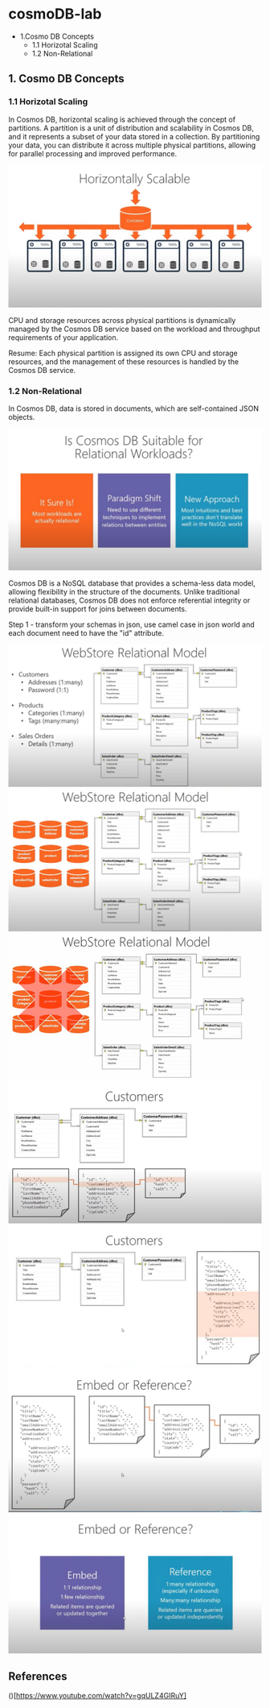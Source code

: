 # cosmoDB-lab

- 1.Cosmo DB Concepts
    - 1.1 Horizotal Scaling
    - 1.2 Non-Relational

## 1. Cosmo DB Concepts

### 1.1 Horizotal Scaling

In Cosmos DB, horizontal scaling is achieved through the concept of partitions. A partition is a unit of distribution and scalability in Cosmos DB, and it represents a subset of your data stored in a collection. By partitioning your data, you can distribute it across multiple physical partitions, allowing for parallel processing and improved performance.

![alt](/assets/img/horizontally-sclalable.jpg)

CPU and storage resources across physical partitions is dynamically managed by the Cosmos DB service based on the workload and throughput requirements of your application. 

Resume: Each physical partition is assigned its own CPU and storage resources, and the management of these resources is handled by the Cosmos DB service.

### 1.2 Non-Relational

In Cosmos DB, data is stored in documents, which are self-contained JSON objects. 

![alt](/assets/img/relational-workloads.jpg)

Cosmos DB is a NoSQL database that provides a schema-less data model, allowing flexibility in the structure of the documents. Unlike traditional relational databases, Cosmos DB does not enforce referential integrity or provide built-in support for joins between documents.



Step 1 - transform your schemas in json, use camel case in json world and each document need to have the "id" attribute.

![alt](/assets/img/relational-workloads_webstore.jpg)
![alt](/assets/img/relational-workloads_webstore_noSQL.jpg)
![alt](/assets/img/relational-workloads_webstore_noSQL_wrong.jpg)
![alt](/assets/img/relational-workloads_webstore_noSQL_converting.jpg)
![alt](/assets/img/relational-workloads_webstore_noSQL_converting_better.jpg)
![alt](/assets/img/relational-workloads_webstore_noSQL_converting_better_embed.jpg)
![alt](/assets/img/relational-workloads_webstore_noSQL_converting_better_embed_reference.jpg)



## References

()[https://www.youtube.com/watch?v=gqULZ4GIRuY]